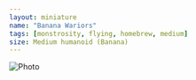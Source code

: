 ```yaml
---
layout: miniature
name: "Banana Wariors"
tags: [monstrosity, flying, homebrew, medium]
size: Medium humanoid (Banana)
---
```

![Photo](https://photos.app.goo.gl/pRZpeny2N4mHnX1h8)
